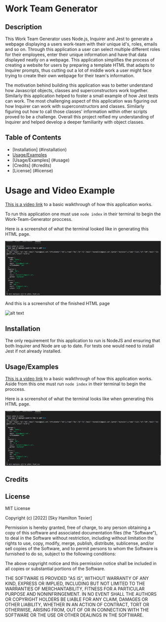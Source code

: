 # Work Team Generator

## Description
This Work Team Generator uses Node.js, Inquirer and Jest to generate a webpage displaying a users work-team with their unique id's, roles, emails and so on. 
Through this application a user can select multiple different roles for their employees, enter their unique information and have that data displayed neatly on a webpage.
This application simplifies the process of creating a website for users by preparing a template HTML that adapts to Inquirer prompts, thus cutting out a lot of middle work a user might face trying to create  their  own webpage for their team's information.

The motivation behind building this application was to better understand how Javascript objects, classes and superconstructors work together. Similarly this application helped to foster a small example of how Jest tests can work.
The most challenging aspect of this application was figuring out how Inquirer can work with superconstructors and classes. Similarly figuring out how to call those classes' information within other scripts proved to be a challenge.
Overall this project reified my understanding of Inquirer and helped develop a deeper familiarity with object classes.

## Table of Contents
- [Installation] (#installation)
- [Usage/Examples](#usage-and-video-example)
- [Usage/Examples] (#usage)
- [Credits] (#credits)
- [License] (#license)

# Usage and Video Example
  
[This is a video link](https://drive.google.com/file/d/1LGSIBD1jT6PExy8Y95eLanOdcrAxXcEy/view?usp=sharing) to a basic walkthrough of how this application works. 

To run this application one must use `node index` in their terminal to begin the Work-Team-Generator proccess.

Here is a screenshot of what the terminal looked like in generating this HTML page.

![alt text](./assets/terminal.png)

And this is a screenshot of the finished HTML page

![alt text](./assets/workteam.png.png)

  
## Installation

The only requirement for this application to run is NodeJS and ensuring that both Inquirer and Node are up to date.
For tests one would need to install Jest if not already installed. 


## Usage/Examples

[This is a video link](https://drive.google.com/file/d/1lR3U2a_Tx7InEp64oWyv1Cja1pxxRUW-/view?usp=sharing) to a basic walkthrough of how this application works. Aside from this one must run `node index` in their terminal to begin the proccess.

Here is a screenshot of what the terminal looks like when generating this HTML page.

![alt text](./Assets/terminal.png)


## Credits


## License
MIT License
 
Copyright (c) [2022] [Sky Hamilton Texier]
 
Permission is hereby granted, free of charge, to any person obtaining a copy
of this software and associated documentation files (the "Software"), to deal
in the Software without restriction, including without limitation the rights
to use, copy, modify, merge, publish, distribute, sublicense, and/or sell
copies of the Software, and to permit persons to whom the Software is
furnished to do so, subject to the following conditions:
 
The above copyright notice and this permission notice shall be included in all
copies or substantial portions of the Software.
 
THE SOFTWARE IS PROVIDED "AS IS", WITHOUT WARRANTY OF ANY KIND, EXPRESS OR
IMPLIED, INCLUDING BUT NOT LIMITED TO THE WARRANTIES OF MERCHANTABILITY,
FITNESS FOR A PARTICULAR PURPOSE AND NONINFRINGEMENT. IN NO EVENT SHALL THE
AUTHORS OR COPYRIGHT HOLDERS BE LIABLE FOR ANY CLAIM, DAMAGES OR OTHER
LIABILITY, WHETHER IN AN ACTION OF CONTRACT, TORT OR OTHERWISE, ARISING FROM,
OUT OF OR IN CONNECTION WITH THE SOFTWARE OR THE USE OR OTHER DEALINGS IN THE
SOFTWARE.

